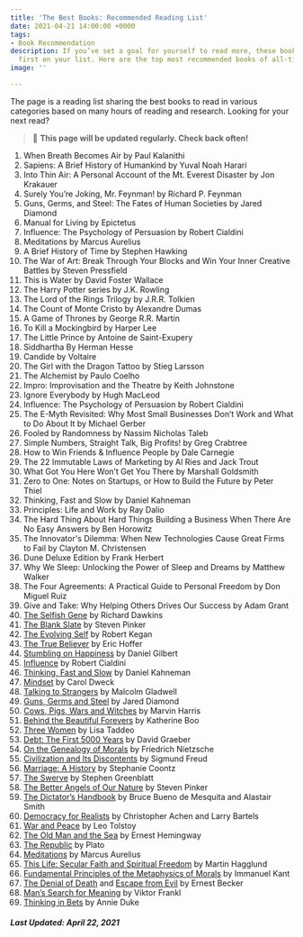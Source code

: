 ```yaml
---
title: 'The Best Books: Recommended Reading List'
date: 2021-04-21 14:00:00 +0000
tags:
- Book Recommendation
description: If you’ve set a goal for yourself to read more, these books should be
  first on your list. Here are the top most recommended books of all-time!
image: ''

---
```

The page is a reading list sharing the best books to read in various categories based on many hours of reading and research. Looking for your next read?

> 📌 **This page will be updated regularly. Check back often!**

 1. When Breath Becomes Air by Paul Kalanithi
 2. Sapiens: A Brief History of Humankind by Yuval Noah Harari
 3. Into Thin Air: A Personal Account of the Mt. Everest Disaster by Jon Krakauer
 4. Surely You’re Joking, Mr. Feynman! by Richard P. Feynman
 5. Guns, Germs, and Steel: The Fates of Human Societies by Jared Diamond
 6. Manual for Living by Epictetus
 7. Influence: The Psychology of Persuasion by Robert Cialdini
 8. Meditations by Marcus Aurelius
 9. A Brief History of Time by Stephen Hawking
10. The War of Art: Break Through Your Blocks and Win Your Inner Creative Battles by Steven Pressfield
11. This is Water by David Foster Wallace
12. The Harry Potter series by J.K. Rowling
13. The Lord of the Rings Trilogy by J.R.R. Tolkien
14. The Count of Monte Cristo by Alexandre Dumas
15. A Game of Thrones by George R.R. Martin
16. To Kill a Mockingbird by Harper Lee
17. The Little Prince by Antoine de Saint-Exupery
18. Siddhartha By Herman Hesse
19. Candide by Voltaire
20. The Girl with the Dragon Tattoo by Stieg Larsson
21. The Alchemist by Paulo Coelho
22. Impro: Improvisation and the Theatre by Keith Johnstone
23. Ignore Everybody by Hugh MacLeod
24. Influence: The Psychology of Persuasion by Robert Cialdini
25. The E-Myth Revisited: Why Most Small Businesses Don’t Work and What to Do About It by Michael Gerber
26. Fooled by Randomness by Nassim Nicholas Taleb
27. Simple Numbers, Straight Talk, Big Profits! by Greg Crabtree
28. How to Win Friends & Influence People by Dale Carnegie
29. The 22 Immutable Laws of Marketing by Al Ries and Jack Trout
30. What Got You Here Won’t Get You There by Marshall Goldsmith
31. Zero to One: Notes on Startups, or How to Build the Future by Peter Thiel
32. Thinking, Fast and Slow by Daniel Kahneman
33. Principles: Life and Work by Ray Dalio
34. The Hard Thing About Hard Things Building a Business When There Are No Easy Answers by Ben Horowitz
35. The Innovator's Dilemma: When New Technologies Cause Great Firms to Fail by Clayton M. Christensen
36. Dune Deluxe Edition by Frank Herbert
37. Why We Sleep: Unlocking the Power of Sleep and Dreams by Matthew Walker
38. The Four Agreements: A Practical Guide to Personal Freedom by Don Miguel Ruiz
39. Give and Take: Why Helping Others Drives Our Success by Adam Grant
40. [The Selfish Gene](https://amzn.to/2N47aQV) by Richard Dawkins
41. [The Blank Slate](https://amzn.to/2u6gm06) by Steven Pinker
42. [The Evolving Self](https://amzn.to/2NHqp3x) by Robert Kegan
43. [The True Believer](https://amzn.to/2N06ITB) by Eric Hoffer
44. [Stumbling on Happiness](https://amzn.to/2unmLD8) by Daniel Gilbert
45. [Influence](https://amzn.to/2N47Sxz) by Robert Cialdini
46. [Thinking, Fast and Slow](https://amzn.to/2znEQqI) by Daniel Kahneman
47. [Mindset](https://amzn.to/2uS0Ggt) by Carol Dweck
48. [Talking to Strangers](https://amzn.to/2CFRuzQ) by Malcolm Gladwell
49. [Guns, Germs and Steel](https://amzn.to/2N2Lkgp) by Jared Diamond
50. [Cows, Pigs, Wars and Witches](https://amzn.to/2u6P89g) by Marvin Harris
51. [Behind the Beautiful Forevers](https://amzn.to/2H88jGn) by Katherine Boo
52. [Three Women](https://amzn.to/35gdq0w) by Lisa Taddeo
53. [Debt: The First 5000 Years](https://amzn.to/2u7ENdo) by David Graeber
54. [On the Genealogy of Morals](https://amzn.to/2JctAgj) by Friedrich Nietzsche
55. [Civilization and Its Discontents](https://amzn.to/2L4jxeY) by Sigmund Freud
56. [Marriage: A History](https://amzn.to/2u8TzRj) by Stephanie Coontz
57. [The Swerve](https://amzn.to/2N4QZTo) by Stephen Greenblatt
58. [The Better Angels of Our Nature](https://amzn.to/2ulHS8P) by Steven Pinker
59. [The Dictator’s Handbook](https://amzn.to/2L1xEVM) by Bruce Bueno de Mesquita and Alastair Smith
60. [Democracy for Realists](https://amzn.to/2N4R0GC) by Christopher Achen and Larry Bartels
61. [War and Peace](https://amzn.to/2N02QSz) by Leo Tolstoy
62. [The Old Man and the Sea](https://amzn.to/2N3mQUo) by Ernest Hemingway
63. [The Republic](https://amzn.to/2N42sT7) by Plato
64. [Meditations](https://amzn.to/2NGXKfl) by Marcus Aurelius
65. [This Life: Secular Faith and Spiritual Freedom](https://amzn.to/31Hq8Ef) by Martin Hagglund
66. [Fundamental Principles of the Metaphysics of Morals](https://amzn.to/2uk3dzO) by Immanuel Kant
67. [The Denial of Death](https://amzn.to/2N7icF4) and [Escape from Evil](https://amzn.to/2NF4Fpd) by Ernest Becker
68. [Man’s Search for Meaning](https://amzn.to/2u9kvjD) by Viktor Frankl
69. [Thinking in Bets](https://amzn.to/2ZOBruo) by Annie Duke

###### **Last Updated: April 22, 2021**